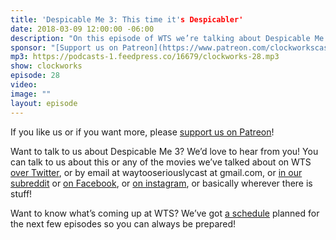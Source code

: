 ```yaml
---
title: 'Despicable Me 3: This time it's Despicabler'
date: 2018-03-09 12:00:00 -06:00
description: "On this episode of WTS we’re talking about Despicable Me 3. We talk about whether all women are naturally destined for motherhood, the male gaze, wacky ignorant foreigners, and whether child-marriage is funny."
sponsor: "[Support us on Patreon](https://www.patreon.com/clockworkscast)"
mp3: https://podcasts-1.feedpress.co/16679/clockworks-28.mp3
show: clockworks
episode: 28
video:
image: ""
layout: episode
---
```


If you like us or if you want more, please [support us on Patreon](https://www.patreon.com/clockworkscast)!

Want to talk to us about Despicable Me 3? We’d love to hear from you! You can talk to us about this or any of the movies we’ve talked about on WTS [over Twitter](http://www.twitter.com/wtscast), or by email at waytooseriouslycast at gmail.com, or [in our subreddit](https://www.reddit.com/r/Goodstuff_fm/) or [on Facebook](http://www.facebook.com/wtscast), or [on instagram](https://www.instagram.com/waytooseriously/), or basically wherever there is stuff!

Want to know what’s coming up at WTS? We’ve got [a schedule](https://docs.google.com/document/d/1f6fvTgbzQOCUD_potL6mWClmSC3D2cOBgKz36OwSC68) planned for the next few episodes so you can always be prepared!
